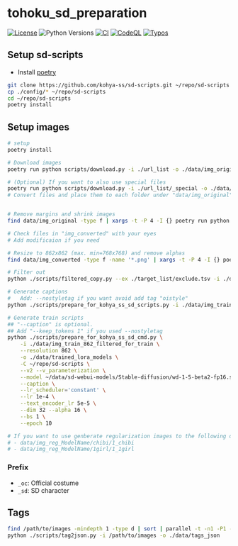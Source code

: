 
# tohoku_sd_preparation

[![License](https://img.shields.io/badge/License-Apache%202.0-blue.svg)](https://opensource.org/licenses/Apache-2.0)
![Python Versions](https://img.shields.io/badge/python-3.8%20%7C%203.9%20%7C%203.10-blue)
[![CI](https://github.com/shirayu/tohoku_sd_preparation/actions/workflows/ci.yml/badge.svg)](https://github.com/shirayu/tohoku_sd_preparation/actions/workflows/ci.yml)
[![CodeQL](https://github.com/shirayu/tohoku_sd_preparation/actions/workflows/codeql-analysis.yml/badge.svg)](https://github.com/shirayu/tohoku_sd_preparation/actions/workflows/codeql-analysis.yml)
[![Typos](https://github.com/shirayu/tohoku_sd_preparation/actions/workflows/typos.yml/badge.svg)](https://github.com/shirayu/tohoku_sd_preparation/actions/workflows/typos.yml)

## Setup sd-scripts

- Install [poetry](https://python-poetry.org/)

```bash
git clone https://github.com/kohya-ss/sd-scripts.git ~/repo/sd-scripts
cp ./config/* ~/repo/sd-scripts
cd ~/repo/sd-scripts
poetry install
```

## Setup images

```bash
# setup
poetry install

# Download images
poetry run python scripts/download.py -i ./url_list -o ./data/img_original

# (Optional) If you want to also use special files
poetry run python scripts/download.py -i ./url_list/_special -o ./data/img_original_special
# Convert files and place them to each folder under "data/img_original"


# Remove margins and shrink images
find data/img_original -type f | xargs -t -P 4 -I {} poetry run python ./scripts/resize.py -i {} -o data/img_converted --size 2048 --to_dir

# Check files in "img_converted" with your eyes
# Add modificaion if you need

# Resize to 862x862 (max. min=768x768) and remove alphas
find data/img_converted -type f -name '*.png' | xargs -t -P 4 -I {} poetry run python ./scripts/resize.py --remove_alpha -i {} -o data/img_train_862 --size 862 --min_size 768 --to_dir

# Filter out
python ./scripts/filtered_copy.py --ex ./target_list/exclude.tsv -i ./data/img_train_862 -o ./data/img_train_862_filtered

# Generate captions
#   Add: --nostyletag if you want avoid add tag "oistyle"
python ./scripts/prepare_for_kohya_ss_sd_scripts.py -i ./data/img_train_862_filtered -o ./data/img_train_862_filtered_for_train --nosd --repeat 10 --tag ./data/tags_json --tag-target ./tag_target.json

# Generate train scripts
## "--caption" is optional.
## Add "--keep_tokens 1" if you used --nostyletag
python ./scripts/prepare_for_kohya_ss_sd_cmd.py \
    -i ./data/img_train_862_filtered_for_train \
    --resolution 862 \
    -o ./data/trained_lora_models \
    -C ~/repo/sd-scripts \
    --v2 --v_parameterization \
    --model ~/data/sd-webui-models/Stable-diffusion/wd-1-5-beta2-fp16.safetensors \
    --caption \
    --lr_scheduler='constant' \
    --lr 1e-4 \
    --text_encoder_lr 5e-5 \
    --dim 32 --alpha 16 \
    --bs 1 \
    --epoch 10

# If you want to use genberate regularization images to the following directories and add "--reg ./data/img_reg_ModelName"
# - data/img_reg_ModelName/chibi/1_chibi
# - data/img_reg_ModelName/1girl/1_1girl
```

### Prefix

- ``_oc``: Official costume
- ``_sd``: SD character

## Tags

```bash
find /path/to/images -mindepth 1 -type d | sort | parallel -t -n1 -P1 --lb poetry run python -m finetune.tag_images_by_wd14_tagger --batch_size=4
python ./scripts/tag2json.py -i /path/to/images -o ./data/tags_json
```
